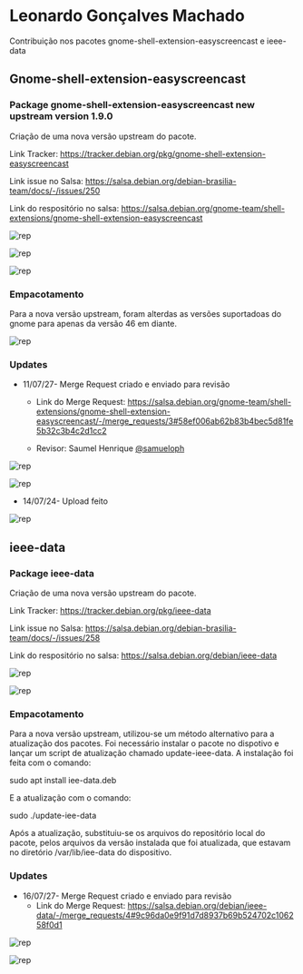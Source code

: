 # Leonardo Gonçalves Machado

Contribuição nos pacotes gnome-shell-extension-easyscreencast e ieee-data

## Gnome-shell-extension-easyscreencast
### Package gnome-shell-extension-easyscreencast new upstream version 1.9.0
Criação de uma nova versão upstream do pacote.

Link Tracker: <https://tracker.debian.org/pkg/gnome-shell-extension-easyscreencast>

Link issue no Salsa: <https://salsa.debian.org/debian-brasilia-team/docs/-/issues/250>

Link do respositório no salsa: <https://salsa.debian.org/gnome-team/shell-extensions/gnome-shell-extension-easyscreencast>

![rep](../img/leonardo/gnome-rep.png)

![rep](../img/leonardo/gnome-tracker.png)

![rep](../img/leonardo/gnome-lintian.png)

### Empacotamento

Para a nova versão upstream, foram alterdas as versões suportadoas do gnome para apenas da versão 46 em diante. 

![rep](../img/leonardo/gnome-changes.png)

### Updates

- 11/07/27- Merge Request criado e enviado para revisão
	 - Link do Merge Request: <https://salsa.debian.org/gnome-team/shell-extensions/gnome-shell-extension-easyscreencast/-/merge_requests/3#58ef006ab62b83b4bec5d81fe5b32c3b4c2d1cc2>

	 - Revisor: Saumel Henrique [@samueloph](https://salsa.debian.org/samueloph)

![rep](../img/leonardo/gnome-merge.png)

![rep](../img/leonardo/gnome-commits.png)
  
  - 14/07/24- Upload feito

![rep](../img/leonardo/gnome-merge-app.png)


## ieee-data
### Package ieee-data

Criação de uma nova versão upstream do pacote.

Link Tracker: <https://tracker.debian.org/pkg/ieee-data>

Link issue no Salsa: <https://salsa.debian.org/debian-brasilia-team/docs/-/issues/258>

Link do respositório no salsa: <https://salsa.debian.org/debian/ieee-data>

![rep](../img/leonardo/iee-rep.png)

![rep](../img/leonardo/iee-tracker.png)

### Empacotamento

Para a nova versão upstream, utilizou-se um método alternativo para a atualização dos pacotes. Foi necessário instalar o pacote no dispotivo e lançar um script de atualização chamado update-ieee-data. 
A instalação foi feita com o comando:

sudo apt install iee-data.deb

E a atualização com o comando:

sudo ./update-iee-data

Após a atualização, substituiu-se os arquivos do repositório local do pacote, pelos arquivos da versão instalada que foi atualizada, que estavam no diretório /var/lib/iee-data do dispositivo. 

### Updates

- 16/07/27- Merge Request criado e enviado para revisão
	 - Link do Merge Request: <https://salsa.debian.org/debian/ieee-data/-/merge_requests/4#9c96da0e9f91d7d8937b69b524702c106258f0d1>


![rep](../img/leonardo/iee-merge.png)

![rep](../img/leonardo/iee-commits.png)